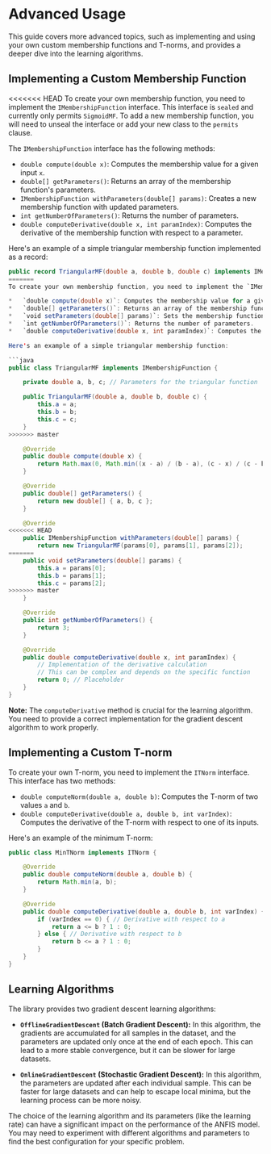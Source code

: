 # Advanced Usage

This guide covers more advanced topics, such as implementing and using your own custom membership functions and T-norms, and provides a deeper dive into the learning algorithms.

## Implementing a Custom Membership Function

<<<<<<< HEAD
To create your own membership function, you need to implement the `IMembershipFunction` interface. This interface is `sealed` and currently only permits `SigmoidMF`. To add a new membership function, you will need to unseal the interface or add your new class to the `permits` clause.

The `IMembershipFunction` interface has the following methods:

*   `double compute(double x)`: Computes the membership value for a given input `x`.
*   `double[] getParameters()`: Returns an array of the membership function's parameters.
*   `IMembershipFunction withParameters(double[] params)`: Creates a new membership function with updated parameters.
*   `int getNumberOfParameters()`: Returns the number of parameters.
*   `double computeDerivative(double x, int paramIndex)`: Computes the derivative of the membership function with respect to a parameter.

Here's an example of a simple triangular membership function implemented as a record:

```java
public record TriangularMF(double a, double b, double c) implements IMembershipFunction {
=======
To create your own membership function, you need to implement the `IMembershipFunction` interface. This interface has four methods:

*   `double compute(double x)`: Computes the membership value for a given input `x`.
*   `double[] getParameters()`: Returns an array of the membership function's parameters.
*   `void setParameters(double[] params)`: Sets the membership function's parameters.
*   `int getNumberOfParameters()`: Returns the number of parameters.
*   `double computeDerivative(double x, int paramIndex)`: Computes the derivative of the membership function with respect to a parameter.

Here's an example of a simple triangular membership function:

```java
public class TriangularMF implements IMembershipFunction {

    private double a, b, c; // Parameters for the triangular function

    public TriangularMF(double a, double b, double c) {
        this.a = a;
        this.b = b;
        this.c = c;
    }
>>>>>>> master

    @Override
    public double compute(double x) {
        return Math.max(0, Math.min((x - a) / (b - a), (c - x) / (c - b)));
    }

    @Override
    public double[] getParameters() {
        return new double[] { a, b, c };
    }

    @Override
<<<<<<< HEAD
    public IMembershipFunction withParameters(double[] params) {
        return new TriangularMF(params[0], params[1], params[2]);
=======
    public void setParameters(double[] params) {
        this.a = params[0];
        this.b = params[1];
        this.c = params[2];
>>>>>>> master
    }

    @Override
    public int getNumberOfParameters() {
        return 3;
    }

    @Override
    public double computeDerivative(double x, int paramIndex) {
        // Implementation of the derivative calculation
        // This can be complex and depends on the specific function
        return 0; // Placeholder
    }
}
```

**Note:** The `computeDerivative` method is crucial for the learning algorithm. You need to provide a correct implementation for the gradient descent algorithm to work properly.

## Implementing a Custom T-norm

To create your own T-norm, you need to implement the `ITNorm` interface. This interface has two methods:

*   `double computeNorm(double a, double b)`: Computes the T-norm of two values `a` and `b`.
*   `double computeDerivative(double a, double b, int varIndex)`: Computes the derivative of the T-norm with respect to one of its inputs.

Here's an example of the minimum T-norm:

```java
public class MinTNorm implements ITNorm {

    @Override
    public double computeNorm(double a, double b) {
        return Math.min(a, b);
    }

    @Override
    public double computeDerivative(double a, double b, int varIndex) {
        if (varIndex == 0) { // Derivative with respect to a
            return a <= b ? 1 : 0;
        } else { // Derivative with respect to b
            return b <= a ? 1 : 0;
        }
    }
}
```

## Learning Algorithms

The library provides two gradient descent learning algorithms:

*   **`OfflineGradientDescent` (Batch Gradient Descent):** In this algorithm, the gradients are accumulated for all samples in the dataset, and the parameters are updated only once at the end of each epoch. This can lead to a more stable convergence, but it can be slower for large datasets.

*   **`OnlineGradientDescent` (Stochastic Gradient Descent):** In this algorithm, the parameters are updated after each individual sample. This can be faster for large datasets and can help to escape local minima, but the learning process can be more noisy.

The choice of the learning algorithm and its parameters (like the learning rate) can have a significant impact on the performance of the ANFIS model. You may need to experiment with different algorithms and parameters to find the best configuration for your specific problem.
